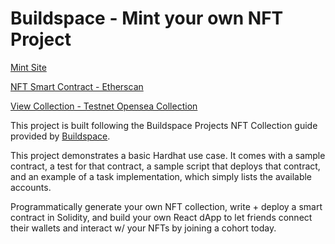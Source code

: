 # Buildspace - Mint your own NFT Project

[Mint Site]()

[NFT Smart Contract - Etherscan](https://rinkeby.etherscan.io/address/0xa5f2ba0fFf428A9913FA5B8aC6f93B44e13A653b#code)

[View Collection - Testnet Opensea Collection](https://testnets.opensea.io/collection/squarenft-n4krdfqrby)

This project is built following the Buildspace Projects NFT Collection guide provided by [Buildspace](https://buildspace.so/).

This project demonstrates a basic Hardhat use case. It comes with a sample contract, a test for that contract, a sample script that deploys that contract, and an example of a task implementation, which simply lists the available accounts.

Programmatically generate your own NFT collection, write + deploy a smart contract in Solidity, and build your own React dApp to let friends connect their wallets and interact w/ your NFTs by joining a cohort today.
